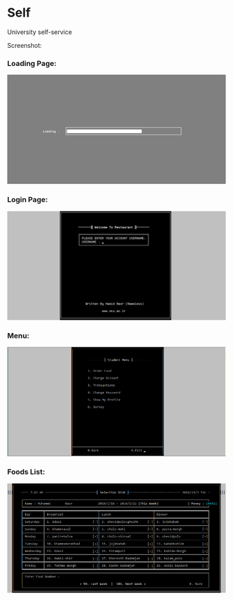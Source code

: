 # Self
University self-service


Screenshot: 
### Loading Page:
![screenshot](https://github.com/HamidNE/Self/raw/master/Images/01.png "Loading Page")
### Login Page:
![screenshot](https://github.com/HamidNE/Self/raw/master/Images/02.png "Login Page")
### Menu:
![screenshot](https://github.com/HamidNE/Self/raw/master/Images/05.png "Menu")
### Foods List:
![screenshot](https://github.com/HamidNE/Self/raw/master/Images/06.png "Foods List")
